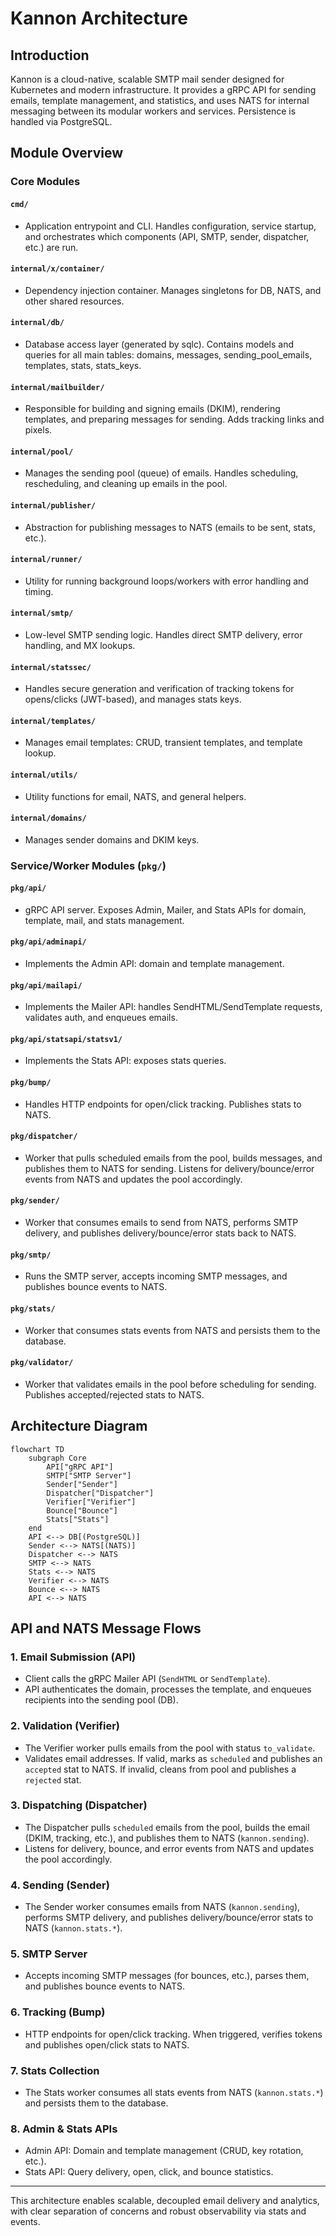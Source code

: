 # Kannon Architecture

## Introduction

Kannon is a cloud-native, scalable SMTP mail sender designed for Kubernetes and modern infrastructure. It provides a gRPC API for sending emails, template management, and statistics, and uses NATS for internal messaging between its modular workers and services. Persistence is handled via PostgreSQL.

## Module Overview

### Core Modules

#### `cmd/`

- Application entrypoint and CLI. Handles configuration, service startup, and orchestrates which components (API, SMTP, sender, dispatcher, etc.) are run.

#### `internal/x/container/`

- Dependency injection container. Manages singletons for DB, NATS, and other shared resources.

#### `internal/db/`

- Database access layer (generated by sqlc). Contains models and queries for all main tables: domains, messages, sending_pool_emails, templates, stats, stats_keys.

#### `internal/mailbuilder/`

- Responsible for building and signing emails (DKIM), rendering templates, and preparing messages for sending. Adds tracking links and pixels.

#### `internal/pool/`

- Manages the sending pool (queue) of emails. Handles scheduling, rescheduling, and cleaning up emails in the pool.

#### `internal/publisher/`

- Abstraction for publishing messages to NATS (emails to be sent, stats, etc.).

#### `internal/runner/`

- Utility for running background loops/workers with error handling and timing.

#### `internal/smtp/`

- Low-level SMTP sending logic. Handles direct SMTP delivery, error handling, and MX lookups.

#### `internal/statssec/`

- Handles secure generation and verification of tracking tokens for opens/clicks (JWT-based), and manages stats keys.

#### `internal/templates/`

- Manages email templates: CRUD, transient templates, and template lookup.

#### `internal/utils/`

- Utility functions for email, NATS, and general helpers.

#### `internal/domains/`

- Manages sender domains and DKIM keys.

### Service/Worker Modules (`pkg/`)

#### `pkg/api/`

- gRPC API server. Exposes Admin, Mailer, and Stats APIs for domain, template, mail, and stats management.

#### `pkg/api/adminapi/`

- Implements the Admin API: domain and template management.

#### `pkg/api/mailapi/`

- Implements the Mailer API: handles SendHTML/SendTemplate requests, validates auth, and enqueues emails.

#### `pkg/api/statsapi/statsv1/`

- Implements the Stats API: exposes stats queries.

#### `pkg/bump/`

- Handles HTTP endpoints for open/click tracking. Publishes stats to NATS.

#### `pkg/dispatcher/`

- Worker that pulls scheduled emails from the pool, builds messages, and publishes them to NATS for sending. Listens for delivery/bounce/error events from NATS and updates the pool accordingly.

#### `pkg/sender/`

- Worker that consumes emails to send from NATS, performs SMTP delivery, and publishes delivery/bounce/error stats back to NATS.

#### `pkg/smtp/`

- Runs the SMTP server, accepts incoming SMTP messages, and publishes bounce events to NATS.

#### `pkg/stats/`

- Worker that consumes stats events from NATS and persists them to the database.

#### `pkg/validator/`

- Worker that validates emails in the pool before scheduling for sending. Publishes accepted/rejected stats to NATS.

## Architecture Diagram

```mermaid
flowchart TD
    subgraph Core
        API["gRPC API"]
        SMTP["SMTP Server"]
        Sender["Sender"]
        Dispatcher["Dispatcher"]
        Verifier["Verifier"]
        Bounce["Bounce"]
        Stats["Stats"]
    end
    API <--> DB[(PostgreSQL)]
    Sender <--> NATS[(NATS)]
    Dispatcher <--> NATS
    SMTP <--> NATS
    Stats <--> NATS
    Verifier <--> NATS
    Bounce <--> NATS
    API <--> NATS
```

## API and NATS Message Flows

### 1. Email Submission (API)

- Client calls the gRPC Mailer API (`SendHTML` or `SendTemplate`).
- API authenticates the domain, processes the template, and enqueues recipients into the sending pool (DB).

### 2. Validation (Verifier)

- The Verifier worker pulls emails from the pool with status `to_validate`.
- Validates email addresses. If valid, marks as `scheduled` and publishes an `accepted` stat to NATS. If invalid, cleans from pool and publishes a `rejected` stat.

### 3. Dispatching (Dispatcher)

- The Dispatcher pulls `scheduled` emails from the pool, builds the email (DKIM, tracking, etc.), and publishes them to NATS (`kannon.sending`).
- Listens for delivery, bounce, and error events from NATS and updates the pool accordingly.

### 4. Sending (Sender)

- The Sender worker consumes emails from NATS (`kannon.sending`), performs SMTP delivery, and publishes delivery/bounce/error stats to NATS (`kannon.stats.*`).

### 5. SMTP Server

- Accepts incoming SMTP messages (for bounces, etc.), parses them, and publishes bounce events to NATS.

### 6. Tracking (Bump)

- HTTP endpoints for open/click tracking. When triggered, verifies tokens and publishes open/click stats to NATS.

### 7. Stats Collection

- The Stats worker consumes all stats events from NATS (`kannon.stats.*`) and persists them to the database.

### 8. Admin & Stats APIs

- Admin API: Domain and template management (CRUD, key rotation, etc.).
- Stats API: Query delivery, open, click, and bounce statistics.

---

This architecture enables scalable, decoupled email delivery and analytics, with clear separation of concerns and robust observability via stats and events.
